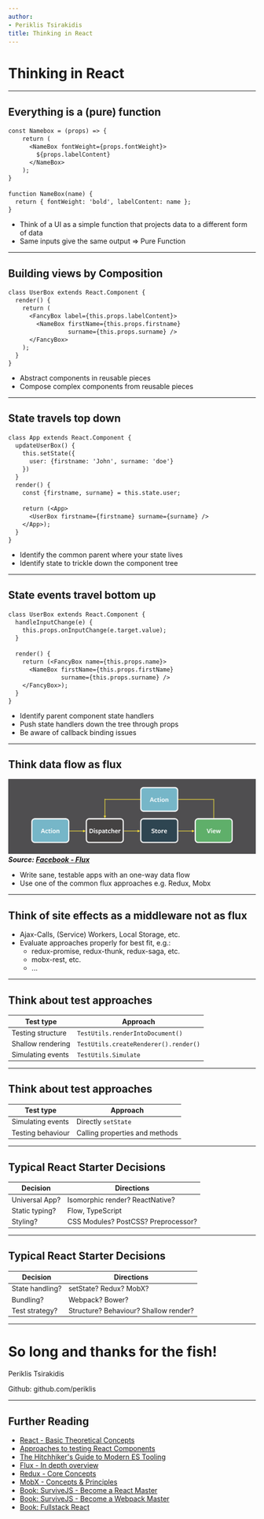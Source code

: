 ```yaml
---
author:
- Periklis Tsirakidis
title: Thinking in React
---
```


# Thinking in React

---

## Everything is a (pure) function

```
const Namebox = (props) => {
    return (
      <NameBox fontWeight={props.fontWeight}>
        ${props.labelContent}
      </NameBox>
    );
}

function NameBox(name) {
  return { fontWeight: 'bold', labelContent: name };
}
```

- Think of a UI as a simple function that projects data to a different form of data
- Same inputs give the same output => Pure Function

---

## Building views by Composition

```
class UserBox extends React.Component {
  render() {
    return (
      <FancyBox label={this.props.labelContent}>
        <NameBox firstName={this.props.firstname}
                 surname={this.props.surname} />
      </FancyBox>
    );
  }
}
```
- Abstract components in reusable pieces
- Compose complex components from reusable pieces

---

## State travels top down

```
class App extends React.Component {
  updateUserBox() {
    this.setState({
      user: {firstname: 'John', surname: 'doe'}
    })
  }
  render() {
    const {firstname, surname} = this.state.user;

    return (<App>
      <UserBox firstname={firstname} surname={surname} />
    </App>);
  }
}
```

- Identify the common parent where your state lives
- Identify state to trickle down the component tree

---

## State events travel bottom up

```
class UserBox extends React.Component {
  handleInputChange(e) {
    this.props.onInputChange(e.target.value);
  }

  render() {
    return (<FancyBox name={this.props.name}>
      <NameBox firstName={this.props.firstName}
               surname={this.props.surname} />
    </FancyBox>);
  }
}
```

- Identify parent component state handlers
- Push state handlers down the tree through props
- Be aware of callback binding issues

---

## Think data flow as flux

![Flux approach](./media/2017-06-mayday-reactjs/flux-simple-diagram.png)
___Source: [Facebook - Flux](https://facebook.github.io/flux/docs/overview.html)___

- Write sane, testable apps with an one-way data flow
- Use one of the common flux approaches e.g. Redux, Mobx

---

## Think of site effects as a middleware not as flux

- Ajax-Calls, (Service) Workers, Local Storage, etc.
- Evaluate approaches properly for best fit, e.g.:
  - redux-promise, redux-thunk, redux-saga, etc.
  - mobx-rest, etc.
  - ...

---

## Think about test approaches

| Test type         | Approach                                  |
| ----------------- | ----------------------------------------- |
| Testing structure | ```TestUtils.renderIntoDocument()```      |
| Shallow rendering | ```TestUtils.createRenderer().render()``` |
| Simulating events | ```TestUtils.Simulate```                  |

----

## Think about test approaches

| Test type         | Approach                       |
| ----------------- | ------------------------------ |
| Simulating events | Directly ```setState```        |
| Testing behaviour | Calling properties and methods |

---

## Typical React Starter Decisions

| Decision        | Directions                            |
| --------------- | ------------------------------------- |
| Universal App?  | Isomorphic render? ReactNative?       |
| Static typing?  | Flow, TypeScript                      |
| Styling?        | CSS Modules? PostCSS? Preprocessor?   |

----

## Typical React Starter Decisions

| Decision        | Directions                            |
| --------------- | ------------------------------------- |
| State handling? | setState? Redux? MobX?                |
| Bundling?       | Webpack? Bower?                       |
| Test strategy?  | Structure? Behaviour? Shallow render? |

---

# So long and thanks for the fish!

Periklis Tsirakidis

Github: github.com/periklis

---

## Further Reading

- [React - Basic Theoretical Concepts](https://github.com/reactjs/react-basic)
- [Approaches to testing React Components](http://reactkungfu.com/2015/07/approaches-to-testing-react-components-an-overview/)
- [The Hitchhiker's Guide to Modern ES Tooling ](http://reactkungfu.com/2015/07/the-hitchhikers-guide-to-modern-javascript-tooling/)
- [Flux - In depth overview](https://facebook.github.io/flux/docs/in-depth-overview.html#content)
- [Redux - Core Concepts](http://redux.js.org/docs/introduction/CoreConcepts.html)
- [MobX - Concepts & Principles](https://mobx.js.org/intro/concepts.html)
- [Book: SurviveJS - Become a React Master](https://survivejs.com/react/introduction/)
- [Book: SurviveJS - Become a Webpack Master](https://survivejs.com/webpack/preface/)
- [Book: Fullstack React](https://www.fullstackreact.com/)
